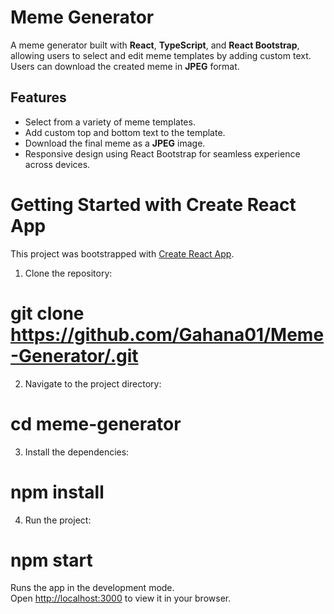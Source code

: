 # Meme Generator

A meme generator built with **React**, **TypeScript**, and **React Bootstrap**, allowing users to select and edit meme templates by adding custom text. Users can download the created meme in **JPEG** format.

## Features

- Select from a variety of meme templates.
- Add custom top and bottom text to the template.
- Download the final meme as a **JPEG** image.
- Responsive design using React Bootstrap for seamless experience across devices.

# Getting Started with Create React App

This project was bootstrapped with [Create React App](https://github.com/facebook/create-react-app).

1. Clone the repository:

 # git clone https://github.com/Gahana01/Meme-Generator/.git

2. Navigate to the project directory:

 # cd meme-generator

3. Install the dependencies:

 # npm install

4. Run the project:

#  npm start

   Runs the app in the development mode.\
Open [http://localhost:3000](http://localhost:3000) to view it in your browser.
